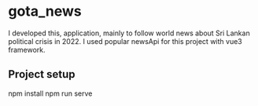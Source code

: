 # gota_news

I developed this, application, mainly to follow world news about Sri Lankan political crisis in 2022. I used popular newsApi for this project with vue3 framework.

## Project setup

npm install
 npm run serve

